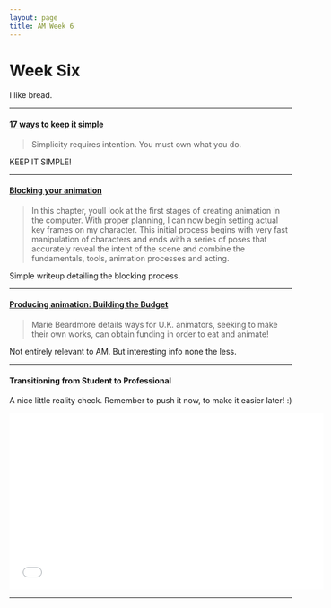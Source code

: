 ```yaml
---
layout: page
title: AM Week 6
---
```


# Week Six
I like bread.

----

#### [17 ways to keep it simple](http://carolynrubenstein.com/2011/01/17-ways-to-keep-it-simple/)

>Simplicity requires intention. You must own what you do.

KEEP IT SIMPLE!

----

#### [Blocking your animation](http://www.awn.com/vfxworld/inspired-3d-blocking-your-animation-part-2)

>In this chapter, youll look at the first stages of creating animation in the computer. With proper planning, I can now begin setting actual key frames on my character. This initial process begins with very fast manipulation of characters and ends with a series of poses that accurately reveal the intent of the scene and combine the fundamentals, tools, animation processes and acting.

Simple writeup detailing the blocking process.

----

#### [Producing animation: Building the Budget](http://www.awn.com/animationworld/producing-animation-building-budget)

>Marie Beardmore details ways for U.K. animators, seeking to make their own works, can obtain funding in order to eat and animate!

Not entirely relevant to AM. But interesting info none the less.

----

#### Transitioning from Student to Professional

A nice little reality check. Remember to push it now, to make it easier later! :)

<div class="js-video [vimeo, widescreen]"><iframe width="560" height="315" src="//www.youtube-nocookie.com/embed/N59xdx8bvpw?rel=0" frameborder="0" allowfullscreen></iframe></div>

----